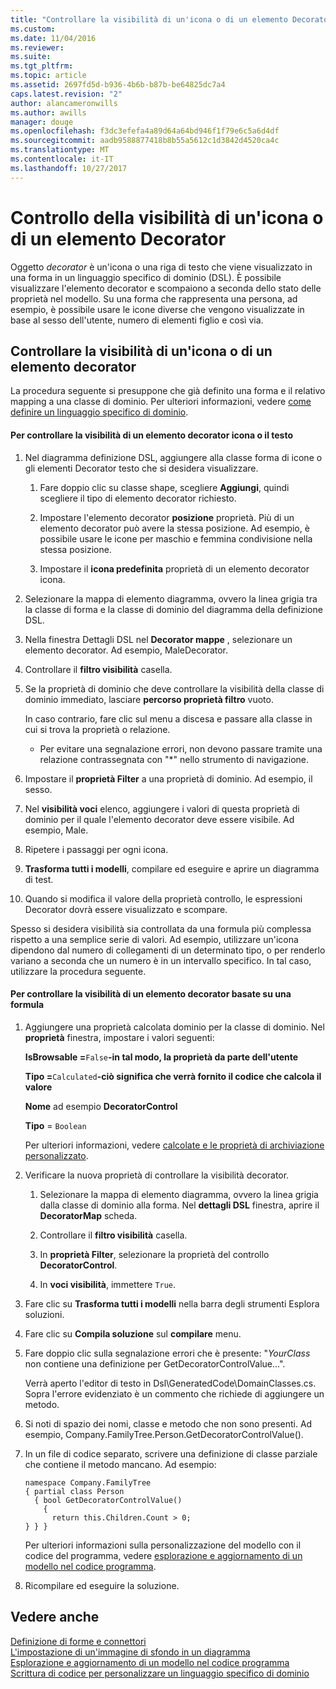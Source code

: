 ```yaml
---
title: "Controllare la visibilità di un'icona o di un elemento Decorator | Documenti Microsoft"
ms.custom: 
ms.date: 11/04/2016
ms.reviewer: 
ms.suite: 
ms.tgt_pltfrm: 
ms.topic: article
ms.assetid: 2697fd5d-b936-4b6b-b87b-be64825dc7a4
caps.latest.revision: "2"
author: alancameronwills
ms.author: awills
manager: douge
ms.openlocfilehash: f3dc3efefa4a89d64a64bd946f1f79e6c5a6d4df
ms.sourcegitcommit: aadb9588877418b8b55a5612c1d3842d4520ca4c
ms.translationtype: MT
ms.contentlocale: it-IT
ms.lasthandoff: 10/27/2017
---
```

# <a name="controlling-the-visibility-of-an-icon-or-decorator"></a>Controllo della visibilità di un'icona o di un elemento Decorator
Oggetto *decorator* è un'icona o una riga di testo che viene visualizzato in una forma in un linguaggio specifico di dominio (DSL). È possibile visualizzare l'elemento decorator e scompaiono a seconda dello stato delle proprietà nel modello. Su una forma che rappresenta una persona, ad esempio, è possibile usare le icone diverse che vengono visualizzate in base al sesso dell'utente, numero di elementi figlio e così via.  
  
## <a name="controlling-the-visibility-of-an-icon-or-decorator"></a>Controllare la visibilità di un'icona o di un elemento decorator  
 La procedura seguente si presuppone che già definito una forma e il relativo mapping a una classe di dominio. Per ulteriori informazioni, vedere [come definire un linguaggio specifico di dominio](../modeling/how-to-define-a-domain-specific-language.md).  
  
#### <a name="to-control-the-visibility-of-an-icon-or-text-decorator"></a>Per controllare la visibilità di un elemento decorator icona o il testo  
  
1.  Nel diagramma definizione DSL, aggiungere alla classe forma di icone o gli elementi Decorator testo che si desidera visualizzare.  
  
    1.  Fare doppio clic su classe shape, scegliere **Aggiungi**, quindi scegliere il tipo di elemento decorator richiesto.  
  
    2.  Impostare l'elemento decorator **posizione** proprietà. Più di un elemento decorator può avere la stessa posizione. Ad esempio, è possibile usare le icone per maschio e femmina condivisione nella stessa posizione.  
  
    3.  Impostare il **icona predefinita** proprietà di un elemento decorator icona.  
  
2.  Selezionare la mappa di elemento diagramma, ovvero la linea grigia tra la classe di forma e la classe di dominio del diagramma della definizione DSL.  
  
3.  Nella finestra Dettagli DSL nel **Decorator mappe** , selezionare un elemento decorator. Ad esempio, MaleDecorator.  
  
4.  Controllare il **filtro visibilità** casella.  
  
5.  Se la proprietà di dominio che deve controllare la visibilità della classe di dominio immediato, lasciare **percorso proprietà filtro** vuoto.  
  
     In caso contrario, fare clic sul menu a discesa e passare alla classe in cui si trova la proprietà o relazione.  
  
    -   Per evitare una segnalazione errori, non devono passare tramite una relazione contrassegnata con "*" nello strumento di navigazione.  
  
6.  Impostare il **proprietà Filter** a una proprietà di dominio. Ad esempio, il sesso.  
  
7.  Nel **visibilità voci** elenco, aggiungere i valori di questa proprietà di dominio per il quale l'elemento decorator deve essere visibile. Ad esempio, Male.  
  
8.  Ripetere i passaggi per ogni icona.  
  
9. **Trasforma tutti i modelli**, compilare ed eseguire e aprire un diagramma di test.  
  
10. Quando si modifica il valore della proprietà controllo, le espressioni Decorator dovrà essere visualizzato e scompare.  
  
 Spesso si desidera visibilità sia controllata da una formula più complessa rispetto a una semplice serie di valori. Ad esempio, utilizzare un'icona dipendono dal numero di collegamenti di un determinato tipo, o per renderlo variano a seconda che un numero è in un intervallo specifico. In tal caso, utilizzare la procedura seguente.  
  
#### <a name="to-control-the-visibility-of-a-decorator-based-on-a-formula"></a>Per controllare la visibilità di un elemento decorator basate su una formula  
  
1.  Aggiungere una proprietà calcolata dominio per la classe di dominio. Nel **proprietà** finestra, impostare i valori seguenti:  
  
     **IsBrowsable =**`False`**-in tal modo, la proprietà da parte dell'utente**   
  
     **Tipo =**`Calculated`**-ciò significa che verrà fornito il codice che calcola il valore**   
  
     **Nome** ad esempio **DecoratorControl**  
  
     **Tipo** = `Boolean`  
  
     Per ulteriori informazioni, vedere [calcolate e le proprietà di archiviazione personalizzato](../modeling/calculated-and-custom-storage-properties.md).  
  
2.  Verificare la nuova proprietà di controllare la visibilità decorator.  
  
    1.  Selezionare la mappa di elemento diagramma, ovvero la linea grigia dalla classe di dominio alla forma. Nel **dettagli DSL** finestra, aprire il **DecoratorMap** scheda.  
  
    2.  Controllare il **filtro visibilità** casella.  
  
    3.  In **proprietà Filter**, selezionare la proprietà del controllo **DecoratorControl**.  
  
    4.  In **voci visibilità**, immettere `True`.  
  
3.  Fare clic su **Trasforma tutti i modelli** nella barra degli strumenti Esplora soluzioni.  
  
4.  Fare clic su **Compila soluzione** sul **compilare** menu.  
  
5.  Fare doppio clic sulla segnalazione errori che è presente: "*YourClass* non contiene una definizione per GetDecoratorControlValue...".  
  
     Verrà aperto l'editor di testo in Dsl\GeneratedCode\DomainClasses.cs. Sopra l'errore evidenziato è un commento che richiede di aggiungere un metodo.  
  
6.  Si noti di spazio dei nomi, classe e metodo che non sono presenti.  Ad esempio, Company.FamilyTree.Person.GetDecoratorControlValue().  
  
7.  In un file di codice separato, scrivere una definizione di classe parziale che contiene il metodo mancano. Ad esempio:  
  
    ```  
    namespace Company.FamilyTree  
    { partial class Person  
      { bool GetDecoratorControlValue()  
        {  
          return this.Children.Count > 0;  
    } } }  
    ```  
  
     Per ulteriori informazioni sulla personalizzazione del modello con il codice del programma, vedere [esplorazione e aggiornamento di un modello nel codice programma](../modeling/navigating-and-updating-a-model-in-program-code.md).  
  
8.  Ricompilare ed eseguire la soluzione.  
  
## <a name="see-also"></a>Vedere anche  
 [Definizione di forme e connettori](../modeling/defining-shapes-and-connectors.md)   
 [L'impostazione di un'immagine di sfondo in un diagramma](../modeling/setting-a-background-image-on-a-diagram.md)   
 [Esplorazione e aggiornamento di un modello nel codice programma](../modeling/navigating-and-updating-a-model-in-program-code.md)   
 [Scrittura di codice per personalizzare un linguaggio specifico di dominio](../modeling/writing-code-to-customise-a-domain-specific-language.md)